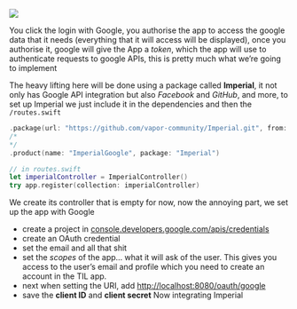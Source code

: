 ![][image-1]

You click the login with Google, you authorise the app to access the google data that it needs (everything that it will access will be displayed), once you authorise it, google will give the App a *token*, which the app will use to authenticate requests to google APIs, this is pretty much what we’re going to implement

The heavy lifting here will be done using a package called **Imperial**, it not only has Google API integration but also *Facebook* and *GitHub*, and more, to set up Imperial we just include it in the dependencies and then the `/routes.swift`

```swift
.package(url: "https://github.com/vapor-community/Imperial.git", from: "1.2.0")
/*
*/
.product(name: "ImperialGoogle", package: "Imperial")

// in routes.swift
let imperialController = ImperialController()
try app.register(collection: imperialController)
```

We create its controller that is empty for now, now the annoying part, we set up the app with Google
- create a project in [console.developers.google.com/apis/credentials][1]
- create an OAuth credential
- set the email and all that shit
- set the *scopes* of the app… what it will ask of the user. This gives you access to the user’s email and profile which you need to create an account in the TIL app.
- next when setting the URI, add [http://localhost:8080/oauth/google][2]
- save the **client ID** and **client secret**
Now integrating Imperial

[1]:	console.developers.google.com/apis/credentials
[2]:	http://localhost:8080/oauth/google

[image-1]:	images/sequenceDiagram%202024-09-05%20at%2010.35.38.png